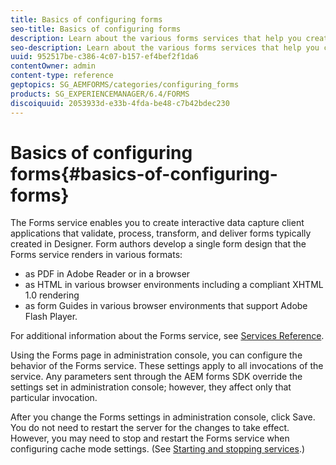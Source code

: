 ```yaml
---
title: Basics of configuring forms
seo-title: Basics of configuring forms
description: Learn about the various forms services that help you create interactive data capture applications.
seo-description: Learn about the various forms services that help you create interactive data capture applications.
uuid: 952517be-c386-4c07-b157-ef4bef2f1da6
contentOwner: admin
content-type: reference
geptopics: SG_AEMFORMS/categories/configuring_forms
products: SG_EXPERIENCEMANAGER/6.4/FORMS
discoiquuid: 2053933d-e33b-4fda-be48-c7b42bdec230
---
```


# Basics of configuring forms{#basics-of-configuring-forms}

The Forms service enables you to create interactive data capture client applications that validate, process, transform, and deliver forms typically created in Designer. Form authors develop a single form design that the Forms service renders in various formats:

* as PDF in Adobe Reader or in a browser
* as HTML in various browser environments including a compliant XHTML 1.0 rendering
* as form Guides in various browser environments that support Adobe Flash Player.

For additional information about the Forms service, see [Services Reference](http://www.adobe.com/go/learn_aemforms_services_63).

Using the Forms page in administration console, you can configure the behavior of the Forms service. These settings apply to all invocations of the service. Any parameters sent through the AEM forms SDK override the settings set in administration console; however, they affect only that particular invocation.

After you change the Forms settings in administration console, click Save. You do not need to restart the server for the changes to take effect. However, you may need to stop and restart the Forms service when configuring cache mode settings. (See [Starting and stopping services](../../../forms/using/admin-help/starting-stopping-services.md#starting-and-stopping-services).)
